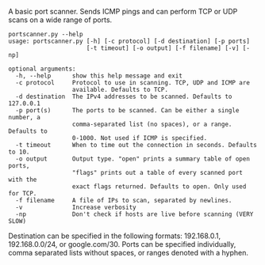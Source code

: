 A basic port scanner. Sends ICMP pings and can perform TCP or UDP scans on a wide range of ports. 

```
portscanner.py --help
usage: portscanner.py [-h] [-c protocol] [-d destination] [-p ports]
                      [-t timeout] [-o output] [-f filename] [-v] [-np]

optional arguments:
  -h, --help      show this help message and exit
  -c protocol     Protocol to use in scanning. TCP, UDP and ICMP are
                  available. Defaults to TCP.
  -d destination  The IPv4 addresses to be scanned. Defaults to 127.0.0.1
  -p port(s)      The ports to be scanned. Can be either a single number, a
                  comma-separated list (no spaces), or a range. Defaults to
                  0-1000. Not used if ICMP is specified.
  -t timeout      When to time out the connection in seconds. Defaults to 10.
  -o output       Output type. "open" prints a summary table of open ports,
                  "flags" prints out a table of every scanned port with the
                  exact flags returned. Defaults to open. Only used for TCP.
  -f filename     A file of IPs to scan, separated by newlines.
  -v              Increase verbosity
  -np             Don't check if hosts are live before scanning (VERY SLOW)
  ```
  Destination can be specified in the following formats: 192.168.0.1, 192.168.0.0/24, or google.com/30.
  Ports can be specified individually, comma separated lists without spaces, or ranges denoted with a hyphen.
  
